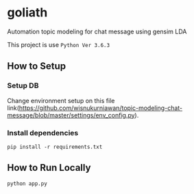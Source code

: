 # goliath
Automation topic modeling for chat message using gensim LDA

This project is use `Python Ver 3.6.3`

## How to Setup
### Setup DB
Change environment setup on this file link(https://github.com/wisnukurniawan/topic-modeling-chat-message/blob/master/settings/env_config.py).

### Install dependencies
`pip install -r requirements.txt`

## How to Run Locally
`python app.py`